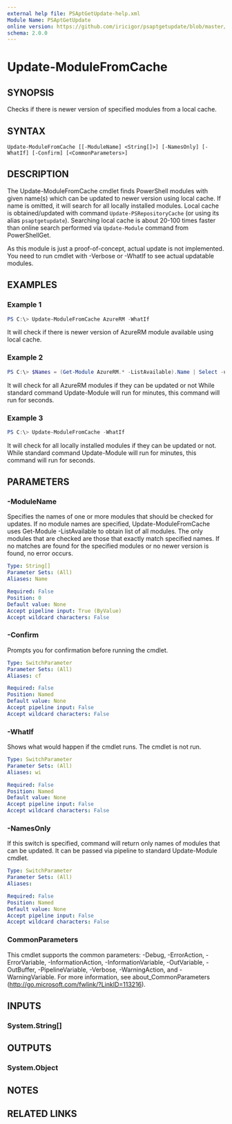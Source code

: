 ```yaml
---
external help file: PSAptGetUpdate-help.xml
Module Name: PSAptGetUpdate
online version: https://github.com/iricigor/psaptgetupdate/blob/master/Docs/Update-ModuleFromCache.md
schema: 2.0.0
---
```


# Update-ModuleFromCache

## SYNOPSIS
Checks if there is newer version of specified modules from a local cache.

## SYNTAX

```
Update-ModuleFromCache [[-ModuleName] <String[]>] [-NamesOnly] [-WhatIf] [-Confirm] [<CommonParameters>]
```

## DESCRIPTION

The Update-ModuleFromCache cmdlet finds PowerShell modules with given name(s) which can be updated to newer version using local cache.
If name is omitted, it will search for all locally installed modules.
Local cache is obtained/updated with command `Update-PSRepositoryCache` (or using its alias `psaptgetupdate`).
Searching local cache is about 20-100 times faster than online search performed via `Update-Module` command from PowerShellGet.

As this module is just a proof-of-concept, actual update is not implemented.
You need to run cmdlet with -Verbose or -WhatIf to see actual updatable modules.

## EXAMPLES

### Example 1

```powershell
PS C:\> Update-ModuleFromCache AzureRM -WhatIf
```

It will check if there is newer version of AzureRM module available using local cache.

### Example 2

```powershell
PS C:\> $Names = (Get-Module AzureRM.* -ListAvailable).Name | Select -unique; Update-ModuleFromCache $Names -WhatIf
```

It will check for all AzureRM modules if they can be updated or not
While standard command Update-Module will run for minutes, this command will run for seconds.

### Example 3

```powershell
PS C:\> Update-ModuleFromCache -WhatIf
```

It will check for all locally installed modules if they can be updated or not.
While standard command Update-Module will run for minutes, this command will run for seconds.

## PARAMETERS

### -ModuleName
Specifies the names of one or more modules that should be checked for updates.
If no module names are specified, Update-ModuleFromCache uses Get-Module -ListAvailable to obtain list of all modules.
The only modules that are checked are those that exactly match specified names.
If no matches are found for the specified modules or no newer version is found, no error occurs.

```yaml
Type: String[]
Parameter Sets: (All)
Aliases: Name

Required: False
Position: 0
Default value: None
Accept pipeline input: True (ByValue)
Accept wildcard characters: False
```

### -Confirm
Prompts you for confirmation before running the cmdlet.

```yaml
Type: SwitchParameter
Parameter Sets: (All)
Aliases: cf

Required: False
Position: Named
Default value: None
Accept pipeline input: False
Accept wildcard characters: False
```

### -WhatIf
Shows what would happen if the cmdlet runs.
The cmdlet is not run.

```yaml
Type: SwitchParameter
Parameter Sets: (All)
Aliases: wi

Required: False
Position: Named
Default value: None
Accept pipeline input: False
Accept wildcard characters: False
```

### -NamesOnly
If this switch is specified, command will return only names of modules that can be updated. It can be passed via pipeline to standard Update-Module cmdlet.

```yaml
Type: SwitchParameter
Parameter Sets: (All)
Aliases:

Required: False
Position: Named
Default value: None
Accept pipeline input: False
Accept wildcard characters: False
```

### CommonParameters
This cmdlet supports the common parameters: -Debug, -ErrorAction, -ErrorVariable, -InformationAction, -InformationVariable, -OutVariable, -OutBuffer, -PipelineVariable, -Verbose, -WarningAction, and -WarningVariable. For more information, see about_CommonParameters (http://go.microsoft.com/fwlink/?LinkID=113216).

## INPUTS

### System.String[]

## OUTPUTS

### System.Object

## NOTES

## RELATED LINKS
